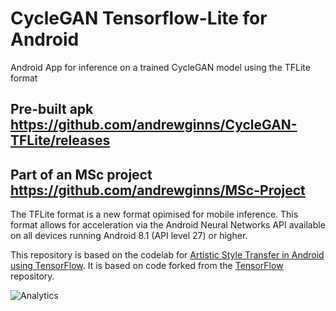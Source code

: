 # CycleGAN Tensorflow-Lite for Android

Android App for inference on a trained CycleGAN model using the TFLite format

## Pre-built apk https://github.com/andrewginns/CycleGAN-TFLite/releases
## Part of an MSc project https://github.com/andrewginns/MSc-Project

The TFLite format is a new format opimised for mobile inference. This format allows for acceleration via the Android Neural Networks API available on all devices running Android 8.1 (API level 27) or higher.

This repository is based on the codelab for [Artistic Style Transfer in Android using TensorFlow](https://codelabs.developers.google.com/codelabs/tensorflow-style-transfer-android/). It
is based on code forked from the [TensorFlow](https://github.com/tensorflow/tensorflow) repository.

![Analytics](https://maps-ga-beacon.appspot.com/UA-12846745-20/tensorflow-style-transfer-android/readme?pixel)
